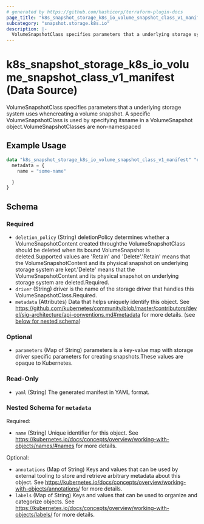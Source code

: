 ```yaml
---
# generated by https://github.com/hashicorp/terraform-plugin-docs
page_title: "k8s_snapshot_storage_k8s_io_volume_snapshot_class_v1_manifest Data Source - terraform-provider-k8s"
subcategory: "snapshot.storage.k8s.io"
description: |-
  VolumeSnapshotClass specifies parameters that a underlying storage system uses whencreating a volume snapshot. A specific VolumeSnapshotClass is used by specifying itsname in a VolumeSnapshot object.VolumeSnapshotClasses are non-namespaced
---
```


# k8s_snapshot_storage_k8s_io_volume_snapshot_class_v1_manifest (Data Source)

VolumeSnapshotClass specifies parameters that a underlying storage system uses whencreating a volume snapshot. A specific VolumeSnapshotClass is used by specifying itsname in a VolumeSnapshot object.VolumeSnapshotClasses are non-namespaced

## Example Usage

```terraform
data "k8s_snapshot_storage_k8s_io_volume_snapshot_class_v1_manifest" "example" {
  metadata = {
    name = "some-name"

  }
}
```

<!-- schema generated by tfplugindocs -->
## Schema

### Required

- `deletion_policy` (String) deletionPolicy determines whether a VolumeSnapshotContent created throughthe VolumeSnapshotClass should be deleted when its bound VolumeSnapshot is deleted.Supported values are 'Retain' and 'Delete'.'Retain' means that the VolumeSnapshotContent and its physical snapshot on underlying storage system are kept.'Delete' means that the VolumeSnapshotContent and its physical snapshot on underlying storage system are deleted.Required.
- `driver` (String) driver is the name of the storage driver that handles this VolumeSnapshotClass.Required.
- `metadata` (Attributes) Data that helps uniquely identify this object. See https://github.com/kubernetes/community/blob/master/contributors/devel/sig-architecture/api-conventions.md#metadata for more details. (see [below for nested schema](#nestedatt--metadata))

### Optional

- `parameters` (Map of String) parameters is a key-value map with storage driver specific parameters for creating snapshots.These values are opaque to Kubernetes.

### Read-Only

- `yaml` (String) The generated manifest in YAML format.

<a id="nestedatt--metadata"></a>
### Nested Schema for `metadata`

Required:

- `name` (String) Unique identifier for this object. See https://kubernetes.io/docs/concepts/overview/working-with-objects/names/#names for more details.

Optional:

- `annotations` (Map of String) Keys and values that can be used by external tooling to store and retrieve arbitrary metadata about this object. See https://kubernetes.io/docs/concepts/overview/working-with-objects/annotations/ for more details.
- `labels` (Map of String) Keys and values that can be used to organize and categorize objects. See https://kubernetes.io/docs/concepts/overview/working-with-objects/labels/ for more details.
